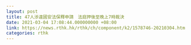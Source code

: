 ```yaml
---
layout: post
title: 47人涉違國安法保釋申請　法庭押後至晚上7時裁決
date: 2021-03-04 17:08:44.000000000 +08:00
link: https://news.rthk.hk/rthk/ch/component/k2/1578746-20210304.htm
categories: rthk
---
```



